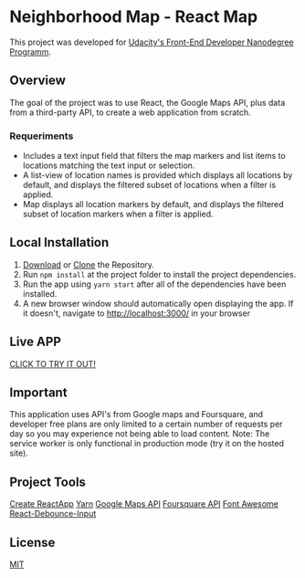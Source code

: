 # Neighborhood Map - React Map

This project was developed for [Udacity's Front-End Developer Nanodegree Programm](https://udacity.com/course/front-end-web-developer-nanodegree--nd001).

## Overview
The goal of the project was to use React, the Google Maps API, plus data from a third-party API, to create a web application from scratch. 

### Requeriments
  * Includes a text input field that filters the map markers and list items to locations matching the text input or selection.
  * A list-view of location names is provided which displays all locations by default, and displays the filtered subset of locations when a filter is applied.
  * Map displays all location markers by default, and displays the filtered subset of location markers when a filter is applied.

## Local Installation

1. [Download](https://github.com/nybragaramos/neighborhood-map/archive/master.zip) or [Clone](https://github.com/nybragaramos/neighborhood-map.git) the Repository.
2. Run `npm install` at the project folder to install the project dependencies.
3. Run the app using `yarn start` after all of the dependencies have been installed.
4. A new browser window should automatically open displaying the app. If it doesn't, navigate to [http://localhost:3000/](http://localhost:3000/) in your browser

## Live APP

[CLICK TO TRY IT OUT!](https://nybragaramos.github.io/neighborhood-map/)

## Important
This application uses API's from Google maps and Foursquare, and developer free plans are only limited to a certain number of requests per day so you may experience not being able to load content. Note: The service worker is only functional in production mode (try it on the hosted site).

## Project Tools

 [Create ReactApp](https://github.com/facebook/create-react-app)
 [Yarn](https://yarnpkg.com/)
 [Google Maps API](https://developers.google.com/maps/documentation/javascript/tutorial)
 [Foursquare API](https://developer.foursquare.com/)
 [Font Awesome](https://github.com/FortAwesome/react-fontawesome)
 [React-Debounce-Input](https://github.com/nkbt/react-debounce-input)

## License
[MIT](https://github.com/nybragaramos/neighborhood-map/blob/master/LICENSE)
